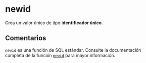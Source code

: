 ﻿---
SidebarGroup: "Funciones de sistema"
Autogenerated: true
---

# newid

Crea un valor único de tipo **identificador único**.

## Comentarios 

`newid` es una función de SQL estándar. Consulte la documentación completa de la función [`newid`](https://learn.microsoft.com/es-es/sql/t-sql/functions/newid-transact-sql) para mayor información.
